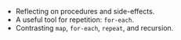 * Reflecting on procedures and side-effects.
* A useful tool for repetition: `for-each`.
* Contrasting `map`, `for-each`, `repeat`, and recursion.
